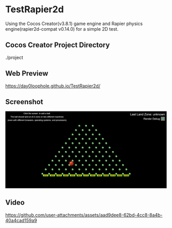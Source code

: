 # TestRapier2d
Using the Cocos Creator(v3.8.1) game engine and Rapier physics engine(rapier2d-compat v0.14.0) for a simple 2D test.

## Cocos Creator Project Directory
./project

## Web Preview
https://day0loophole.github.io/TestRapier2d/

## Screenshot
<img src="/screenshot.png?raw=true" width="576">

## Video
https://github.com/user-attachments/assets/aad9dee8-62bd-4cc8-8a4b-40a4cad159a9
